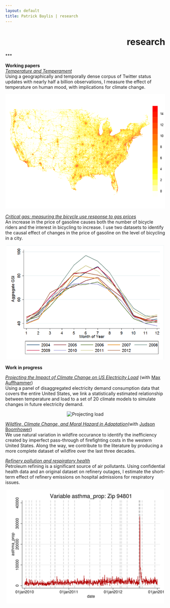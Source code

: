 ```yaml
---
layout: default
title: Patrick Baylis | research
---
```

<h1 align="right">research</h1>
***

**Working papers**<br>
<u>*Temperature and Temperament*</u><br>
Using a geographically and temporally dense corpus of Twitter status updates with nearly half a billion observations, I measure the effect of temperature on human mood, with implications for climate change.
<center>
<img src="images/projects/temptemp2.png" alt="Temperature and Temperament" height="360px" class="shadow" />
</center>

<u>*Critical gas: measuring the bicycle use response to gas prices*</u><br>
An increase in the price of gasoline causes both the number of bicycle riders and the interest in bicycling to increase. I use two datasets to identify the causal effect of changes in the price of gasoline on the level of bicycling in a city.
<center>
<img src="images/projects/bike.png" alt="Critical gas" height="360px" class="shadow" />
</center>

**Work in progress**

<u>*Projecting the Impact of Climate Change on US Electricity Load*</u> (with [Max Auffhammer](http://www.auffhammer.com/))<br>
Using a panel of disaggregated electricity demand consumption data that covers the entire United States, we link a statistically estimated relationship between temperature and load to a set of 20 climate models to simulate changes in future electricity demand.
<center>
<img src="images/projects/projectload.jpg" alt="Projecting load" height="360px" class="shadow" />
</center>

<u>*Wildfire, Climate Change, and Moral Hazard in Adaptation*</u>(with [Judson Boomhower](https://are.berkeley.edu/candidate/Judson-Boomhower))<br>
We use natural variation in wildfire occurance to identify the inefficiency created by imperfect pass-through of firefighting costs in the western United States. Along the way, we contribute to the literature by producing a more complete dataset of wildfire over the last three decades.

<u>*Refinery pollution and respiratory health*</u><br>
Petroleum refining is a significant source of air pollutants. Using confidential health data and an original dataset on refinery outages, I estimate the short-term effect of refinery emissions on hospital admissions for respiratory issues.  
<center>
<img src="images/projects/respHealth.jpg" alt="Refinery pollution and respiratory health" height="360px" class="shadow" />
</center>



